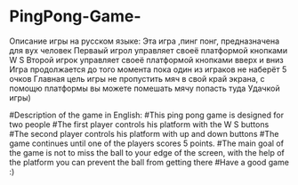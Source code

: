 # PingPong-Game-
Описание игры на русском языке:
Эта игра ,пинг понг, предназначена для вух человек
Перваый игрол управляет своеё платформой кнопками W S
Второй игрок управляет своеё платформой кнопками вверх и вниз
Игра продолжается до того момента пока один из играков не наберёт 5 очков 
Главная цель игры не пропустить мяч в свой край экрана, с помощю платформы вы можете помешать мячу попасть туда 
Удачкой игры)

#Description of the game in English:
#This ping pong game is designed for two people
#The first player controls his platform with the W S buttons
#The second player controls his platform with up and down buttons
#The game continues until one of the players scores 5 points. 
#The main goal of the game is not to miss the ball to your edge of the screen, with the help of the platform you can prevent the ball from getting there
#Have a good game :)
